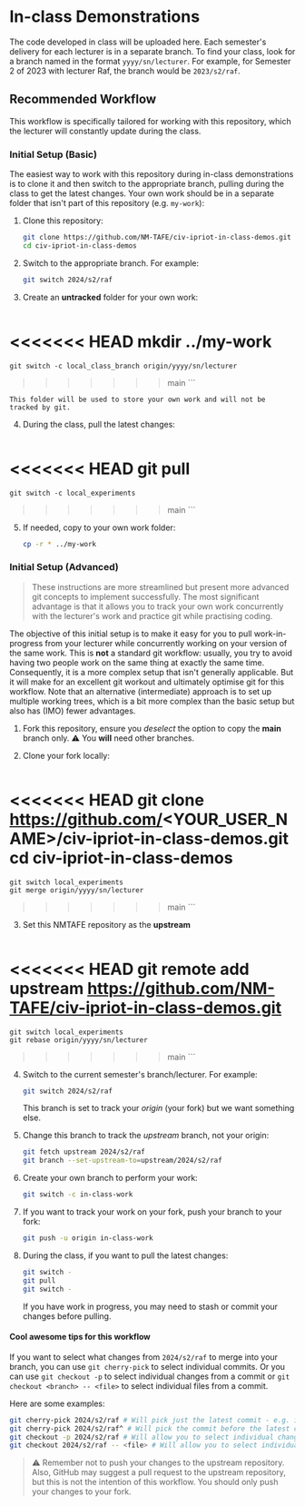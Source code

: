 # In-class Demonstrations

The code developed in class will be uploaded here. Each semester's delivery for each lecturer is in a separate branch. To find your class, look for a branch named in the format `yyyy/sn/lecturer`. For example, for Semester 2 of 2023 with lecturer Raf, the branch would be `2023/s2/raf`.

## Recommended Workflow

This workflow is specifically tailored for working with this repository, which the lecturer will constantly update during the class.

### Initial Setup (Basic)

The easiest way to work with this repository during in-class demonstrations is to clone it and then switch to the appropriate branch, pulling during the class to get the latest changes. Your own work should be in a separate folder that isn't part of this repository (e.g. `my-work`):

1. Clone this repository:

    ```bash
    git clone https://github.com/NM-TAFE/civ-ipriot-in-class-demos.git
    cd civ-ipriot-in-class-demos
    ```

2. Switch to the appropriate branch. For example:

    ```bash
    git switch 2024/s2/raf
    ```

3. Create an **untracked** folder for your own work:

    ```bash
<<<<<<< HEAD
    mkdir ../my-work
=======
    git switch -c local_class_branch origin/yyyy/sn/lecturer
>>>>>>> main
    ```

    This folder will be used to store your own work and will not be tracked by git.

4. During the class, pull the latest changes:

    ```bash
<<<<<<< HEAD
    git pull
=======
    git switch -c local_experiments
>>>>>>> main
    ```

5. If needed, copy to your own work folder:

    ```bash
    cp -r * ../my-work
    ```

### Initial Setup (Advanced)

> These instructions are more streamlined but present more advanced git concepts to implement successfully. The most significant advantage is that it allows you to track your own work concurrently with the lecturer's work and practice git while practising coding.

The objective of this initial setup is to make it easy for you to pull work-in-progress from your lecturer while concurrently working on your version of the same work. This is **not** a standard git workflow: usually, you try to avoid having two people work on the same thing at exactly the same time. Consequently, it is a more complex setup that isn't generally applicable. But it will make for an excellent git workout and ultimately optimise git for this workflow. Note that an alternative (intermediate) approach is to set up multiple working trees, which is a bit more complex than the basic setup but also has (IMO) fewer advantages.

1. Fork this repository, ensure you *deselect* the option to copy the **main** branch only. 
⚠️ You **will** need other branches.
2. Clone your fork locally:

    ```bash
<<<<<<< HEAD
    git clone https://github.com/<YOUR_USER_NAME>/civ-ipriot-in-class-demos.git
    cd civ-ipriot-in-class-demos
=======
    git switch local_experiments
    git merge origin/yyyy/sn/lecturer
>>>>>>> main
    ```

3. Set this NMTAFE repository as the **upstream**

    ```bash
<<<<<<< HEAD
    git remote add upstream https://github.com/NM-TAFE/civ-ipriot-in-class-demos.git
=======
    git switch local_experiments
    git rebase origin/yyyy/sn/lecturer
>>>>>>> main
    ```

4. Switch to the current semester's branch/lecturer. For example:

    ```bash
    git switch 2024/s2/raf
    ```

    This branch is set to track your *origin* (your fork) but we want something else.

6. Change this branch to track the *upstream* branch, not your origin:

   ```bash
   git fetch upstream 2024/s2/raf
   git branch --set-upstream-to=upstream/2024/s2/raf
   ```

7. Create your own branch to perform your work:
   
    ```bash
    git switch -c in-class-work
    ```

8. If you want to track your work on your fork, push your branch to your fork:

    ```bash
    git push -u origin in-class-work
    ```

9. During the class, if you want to pull the latest changes:

    ```bash
    git switch -
    git pull
    git switch -
    ```

    If you have work in progress, you may need to stash or commit your changes before pulling.

#### Cool awesome tips for this workflow

If you want to select what changes from `2024/s2/raf` to merge into your branch, you can use `git cherry-pick` to select individual commits. Or you can use `git checkout -p` to select individual changes from a commit or `git checkout <branch> -- <file>` to select individual files from a commit.

Here are some examples:
    
```bash
git cherry-pick 2024/s2/raf # Will pick just the latest commit - e.g. if there is a new set of exercises
git cherry-pick 2024/s2/raf^ # Will pick the commit before the latest commit
git checkout -p 2024/s2/raf # Will allow you to select individual changes from the latest committed state
git checkout 2024/s2/raf -- <file> # Will allow you to select individual files from the latest committed state
```

> ⚠️ Remember not to push your changes to the upstream repository. Also, GitHub may suggest a pull request to the upstream repository, but this is not the intention of this workflow. You should only push your changes to your fork.

